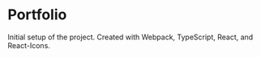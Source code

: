 # Portfolio

Initial setup of the project.  Created with Webpack, TypeScript, React, and React-Icons.



